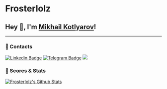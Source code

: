 # Frosterlolz

## Hey 👋, I'm [Mikhail Kotlyarov](https://github.com/iampavangandhi/)!

---

### 🔔 Contacts

[![Linkedin Badge](https://img.shields.io/badge/-LinkedIn-0e76a8?style=flat-square&logo=Linkedin&logoColor=white)](https://linkedin.com/in/frosterlolz)
[![Telegram Badge](https://img.shields.io/badge/-Telegram-0088cc?style=flat-square&logo=Telegram&logoColor=white)](https://t.me/frosterlolz)
[![](https://dcbadge.vercel.app/api/shield/439109349974081536)](https://discordapp.com/users/439109349974081536)

### 🚀 Scores & Stats

[![Frosterlolz's Github Stats](https://github-readme-stats.vercel.app/api?username=frosterlolz&count_private=true&theme=default&show_icons=true)](https://github.com/frosterlolz)

<!--
**frosterlolz/frosterlolz** is a ✨ _special_ ✨ repository because its `README.md` (this file) appears on your GitHub profile.

Here are some ideas to get you started:

- 🔭 I’m currently working on ...
- 🌱 I’m currently learning ...
- 👯 I’m looking to collaborate on ...
- 🤔 I’m looking for help with ...
- 💬 Ask me about ...
- 📫 How to reach me: ...
- 😄 Pronouns: ...
- ⚡ Fun fact: ...
-->
